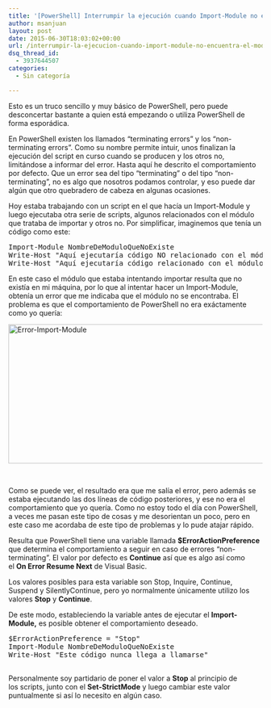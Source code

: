 ```yaml
---
title: '[PowerShell] Interrumpir la ejecución cuando Import-Module no encuentra el módulo'
author: msanjuan
layout: post
date: 2015-06-30T18:03:02+00:00
url: /interrumpir-la-ejecucion-cuando-import-module-no-encuentra-el-modulo/
dsq_thread_id:
  - 3937644507
categories:
  - Sin categoría

---
```

Esto es un truco sencillo y muy básico de PowerShell, pero puede desconcertar bastante a quien está empezando o utiliza PowerShell de forma esporádica.

En PowerShell existen los llamados &#8220;terminating errors&#8221; y los &#8220;non-terminating errors&#8221;. Como su nombre permite intuir, unos finalizan la ejecución del script en curso cuando se producen y los otros no, limitándose a informar del error. Hasta aquí he descrito el comportamiento por defecto. Que un error sea del tipo &#8220;terminating&#8221; o del tipo &#8220;non-terminating&#8221;, no es algo que nosotros podamos controlar, y eso puede dar algún que otro quebradero de cabeza en algunas ocasiones.

Hoy estaba trabajando con un script en el que hacía un Import-Module y luego ejecutaba otra serie de scripts, algunos relacionados con el módulo que trataba de importar y otros no. Por simplificar, imaginemos que tenía un código como este:

<pre class="lang:ps decode:true">Import-Module NombreDeModuloQueNoExiste
Write-Host "Aquí ejecutaría código NO relacionado con el módulo"
Write-Host "Aquí ejecutaría código relacionado con el módulo"</pre>

En este caso el módulo que estaba intentando importar resulta que no existía en mi máquina, por lo que al intentar hacer un Import-Module, obtenía un error que me indicaba que el módulo no se encontraba. El problema es que el comportamiento de PowerShell no era exáctamente como yo quería:

<a href="/wp-content/uploads/2015/06/Error-Import-Module.png" target="_blank"><img class="alignnone wp-image-109 size-full" src="/wp-content/uploads/2015/06/Error-Import-Module.png" alt="Error-Import-Module" width="997" height="276" srcset="/wp-content/uploads/2015/06/Error-Import-Module.png 997w, /wp-content/uploads/2015/06/Error-Import-Module-300x83.png 300w" sizes="(max-width: 997px) 100vw, 997px" /></a>

&nbsp;

Como se puede ver, el resultado era que me salía el error, pero además se estaba ejecutando las dos líneas de código posteriores, y ese no era el comportamiento que yo quería. Como no estoy todo el día con PowerShell, a veces me pasan este tipo de cosas y me desorientan un poco, pero en este caso me acordaba de este tipo de problemas y lo pude atajar rápido.

Resulta que PowerShell tiene una variable llamada **$ErrorActionPreference** que determina el comportamiento a seguir en caso de errores &#8220;non-terminating&#8221;. El valor por defecto es **Continue** así que es algo así como el **On Error Resume Next** de Visual Basic.

Los valores posibles para esta variable son Stop, Inquire, Continue, Suspend y SilentlyContinue, pero yo normalmente únicamente utilizo los valores **Stop** y **Continue**.

De este modo, estableciendo la variable antes de ejecutar el **Import-Module,** es posible obtener el comportamiento deseado.

<pre class="lang:ps decode:true">$ErrorActionPreference = "Stop"
Import-Module NombreDeModuloQueNoExiste
Write-Host "Este código nunca llega a llamarse"

</pre>

Personalmente soy partidario de poner el valor a **Stop** al principio de los scripts, junto con el **Set-StrictMode** y luego cambiar este valor puntualmente si así lo necesito en algún caso.

&nbsp;